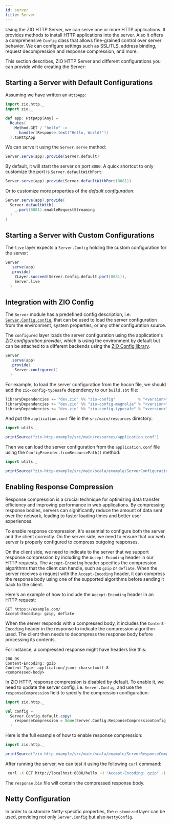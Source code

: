 ```yaml
---
id: server
title: Server
---
```


Using the ZIO HTTP Server, we can serve one or more HTTP applications. It provides methods to install HTTP applications into the server. Also it offers a comprehensive `Config` class that allows fine-grained control over server behavior. We can configure settings such as SSL/TLS, address binding, request decompression and response compression, and more.

This section describes, ZIO HTTP Server and different configurations you can provide while creating the Server:

## Starting a Server with Default Configurations

Assuming we have written an `HttpApp`:

```scala mdoc:silent
import zio.http._
import zio._

def app: HttpApp[Any] = 
  Routes(
    Method.GET / "hello" -> 
      handler(Response.text("Hello, World!"))
  ).toHttpApp
```

We can serve it using the `Server.serve` method:

```scala mdoc:silent
Server.serve(app).provide(Server.default)
```

By default, it will start the server on port `8080`. A quick shortcut to only customize the port is `Server.defaultWithPort`:

```scala mdoc:compile-only
Server.serve(app).provide(Server.defaultWithPort(8081))
```

Or to customize more properties of the _default configuration_:

```scala mdoc:compile-only
Server.serve(app).provide(
  Server.defaultWith(
    _.port(8081).enableRequestStreaming
  )
)
```

## Starting a Server with Custom Configurations

The `live` layer expects a `Server.Config` holding the custom configuration for the server:

```scala mdoc:compile-only
Server
  .serve(app)
  .provide(
    ZLayer.succeed(Server.Config.default.port(8081)),
    Server.live
  )
```

## Integration with ZIO Config

The `Server` module has a predefined config description, i.e. [`Server.Config.config`](dsl/server_config), that can be used to load the server configuration from the environment, system properties, or any other configuration source.

The `configured` layer loads the server configuration using the application's _ZIO configuration provider_, which is using the environment by default but can be attached to a different backends using the [ZIO Config library](https://zio.github.io/zio-config/).

```scala mdoc:compile-only
Server
  .serve(app)
  .provide(
    Server.configured()
  )
```

For example, to load the server configuration from the hocon file, we should add the `zio-config-typesafe` dependency to our `build.sbt` file:

```scala
libraryDependencies += "dev.zio" %% "zio-config"          % "<version>",
libraryDependencies += "dev.zio" %% "zio-config-magnolia" % "<version>",
libraryDependencies += "dev.zio" %% "zio-config-typesafe" % "<version>",
```

And put the `application.conf` file in the `src/main/resources` directory:

```scala mdoc:passthrough
import utils._

printSource("zio-http-example/src/main/resources/application.conf")
```

Then we can load the server configuration from the `application.conf` file using the `ConfigProvider.fromResourcePath()` method:

```scala mdoc:passthrough
import utils._

printSource("zio-http-example/src/main/scala/example/ServerConfigurationExample.scala")
```

## Enabling Response Compression

Response compression is a crucial technique for optimizing data transfer efficiency and improving performance in web applications. By compressing response bodies, servers can significantly reduce the amount of data sent over the network, leading to faster loading times and better user experiences.

To enable response compression, it's essential to configure both the server and the client correctly. On the server side, we need to ensure that our web server is properly configured to compress outgoing responses. 

On the client side, we need to indicate to the server that we support response compression by including the `Accept-Encoding` header in our HTTP requests. The `Accept-Encoding` header specifies the compression algorithms that the client can handle, such as `gzip` or `deflate`. When the server receives a request with the `Accept-Encoding` header, it can compress the response body using one of the supported algorithms before sending it back to the client.

Here's an example of how to include the `Accept-Encoding` header in an HTTP request:

```http
GET https://example.com/
Accept-Encoding: gzip, deflate
```

When the server responds with a compressed body, it includes the `Content-Encoding` header in the response to indicate the compression algorithm used. The client then needs to decompress the response body before processing its contents.

For instance, a compressed response might have headers like this:

```http
200 OK
Content-Encoding: gzip
Content-Type: application/json; charset=utf-8
<compressed-body>
```

In ZIO HTTP, response compression is disabled by default. To enable it, we need to update the server config, i.e. `Server.Config`, and use the `responseCompression` field to specify the compression configuration:

```scala mdoc:compile-only
import zio.http._

val config = 
  Server.Config.default.copy(
    responseCompression = Some(Server.Config.ResponseCompressionConfig.default),
  )
```

Here is the full example of how to enable response compression:

```scala mdoc:passthrough
import zio.http._

printSource("zio-http-example/src/main/scala/example/ServerResponseCompression.scala")
```

After running the server, we can test it using the following `curl` command:

```bash
 curl -X GET http://localhost:8080/hello -H "Accept-Encoding: gzip" -i --output response.bin
```

The `response.bin` file will contain the compressed response body.

## Netty Configuration

In order to customize Netty-specific properties, the `customized` layer can be used, providing not only `Server.Config`
but also `NettyConfig`.